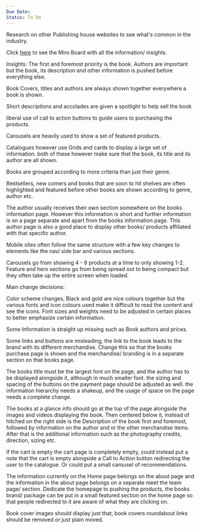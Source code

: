```yaml
---
Due Date:
Status: To Do
---
```


Research on other Publishing house websites to see what's common in the industry.

Click [here](https://miro.com/app/board/uXjVI2XbCbU=/) to see the Miro Board with all the information/ insights.

Insights:
The first and foremost priority is the book. Authors are important but the book, its description and other information is pushed before everything else.

Book Covers, titles and authors are always shown together everywhere a book is shown.

Short descriptions and accolades are given a spotlight to help sell the book

liberal use of call to action buttons to guide users to purchasing the products.

Carousels are heavily used to show a set of featured products.

Catalogues however use Grids and cards to display a large set of information. both of these however make sure that the book, its title and its author are all shown.

Books are grouped according to more criteria than just their genre.

Bestsellers, new comers and books that are soon to hit shelves are often highlighted and featured before other books are shown according to genre, author etc.

The author usually receives their own section somewhere on the books information page. However this information is short and further information is on a page separate and apart from the books information page. This author page is also a good place to display other books/ products affiliated with that specific author.

Mobile sites often follow the same structure with a few key changes to elements like the nav/ side bar and various sections.

Carousels go from showing 4 - 6 products at a time to only showing 1-2. Feature and hero sections go from being spread out to being compact but they often take up the entire screen when loaded.

Main change decisions:

Color scheme changes, Black and gold are nice colours together but the various fonts and icon colours used make it difficult to read the content and see the icons. Font sizes and weights need to be adjusted in certain places to better emphasize certain information.

Some Information is straight up missing such as Book authors and prices.

Some links and buttons are misleading, the link to the book leads to the brand with its different merchandise. Change this so that the books purchase page is shown and the merchandise/ branding is in a separate section on that books page. 

The books title must be the largest font on the page, and the author has to be displayed alongside it, although in much smaller font. the sizing and spacing of the buttons on the payment page should be adjusted as well. the information hierarchy needs a shakeup, and the usage of space on the page needs a complete change.

The books at a glance info should go at the top of the page alongside the images and videos displaying the book. Then centered below it, instead of hitched on the right side is the Description of the book first and foremost, followed by information on the author and or the other merchandise items. After that is the additional information such as the photography credits, direction, sizing etc.

If the cart is empty the cart page is completely empty, could instead put a note that the cart is empty alongside a Call to Action button redirecting the user to the catalogue. Or could put a small carousel of recommendations.

The information currently on the Home page belongs on the about page and the information in the about page belongs on a separate meet the team page/ section. Dedicate the homepage to pushing the products, the books brand/ package can be put in a small featured section on the home page so that people redirected to it are aware of what they are clicking on.

Book cover images should display just that, book covers roundabout links should be removed or just plain moved.